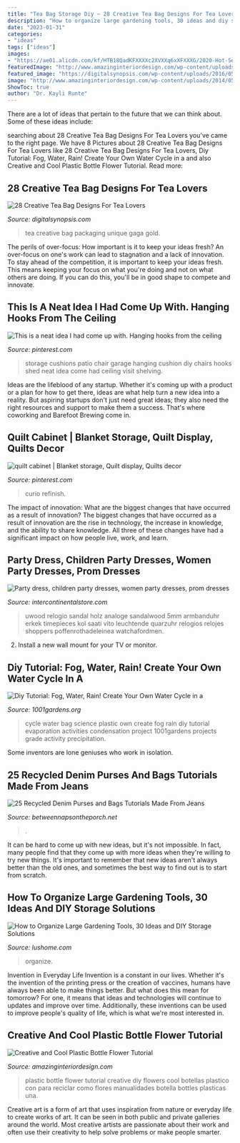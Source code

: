 ```yaml
---
title: "Tea Bag Storage Diy ~ 28 Creative Tea Bag Designs For Tea Lovers"
description: "How to organize large gardening tools, 30 ideas and diy storage solutions"
date: "2023-01-31"
categories:
- "ideas"
tags: ["ideas"]
images:
- "https://ae01.alicdn.com/kf/HTB18QadKFXXXXc2XVXXq6xXFXXXG/2020-Hot-Sell-Men-Dress-Watch-QUartz-UWOOD-Mens-Wooden-Watch-Wood-Wrist-Watches-men-Natural.jpg_640x640.jpg"
featuredImage: "http://www.amazinginteriordesign.com/wp-content/uploads/2014/05/fi42.jpg"
featured_image: "https://digitalsynopsis.com/wp-content/uploads/2016/05/creative-unique-tea-bag-packaging-20.jpg"
image: "http://www.amazinginteriordesign.com/wp-content/uploads/2014/05/fi42.jpg"
ShowToc: true
author: "Dr. Kayli Runte"
---
```



There are a lot of ideas that pertain to the future that we can think about. Some of these ideas include: 

	

		
searching about 28 Creative Tea Bag Designs For Tea Lovers you've came to the right page. We have 8 Pictures about 28 Creative Tea Bag Designs For Tea Lovers like 28 Creative Tea Bag Designs For Tea Lovers, Diy Tutorial: Fog, Water, Rain! Create Your Own Water Cycle in a and also Creative and Cool Plastic Bottle Flower Tutorial. Read more:
		
    
## 28 Creative Tea Bag Designs For Tea Lovers

<img loading=lazy src="https://digitalsynopsis.com/wp-content/uploads/2016/05/creative-unique-tea-bag-packaging-20.jpg" onerror="this.onerror=null;this.src='https://tse4.mm.bing.net/th?id=OIP.uQUTd_mXqoPu8NMJ3LV3ZgHaII&amp;pid=15.1';" alt="28 Creative Tea Bag Designs For Tea Lovers">

_Source: digitalsynopsis.com_

>tea creative bag packaging unique gaga gold. 

	

The perils of over-focus: How important is it to keep your ideas fresh?
An over-focus on one's work can lead to stagnation and a lack of innovation. To stay ahead of the competition, it is important to keep your ideas fresh. This means keeping your focus on what you're doing and not on what others are doing. If you can do this, you'll be in good shape to compete and innovate.

    
## This Is A Neat Idea I Had Come Up With. Hanging Hooks From The Ceiling

<img loading=lazy src="https://i.pinimg.com/736x/2a/e7/45/2ae745aadf6d25001e2b5bfa79ec5550--patio-chair-cushions-patio-chairs.jpg" onerror="this.onerror=null;this.src='https://tse4.mm.bing.net/th?id=OIP.ucbq_zGK-bypiQKdl_EA5wAAAA&amp;pid=15.1';" alt="This is a neat idea I had come up with. Hanging hooks from the ceiling">

_Source: pinterest.com_

>storage cushions patio chair garage hanging cushion diy chairs hooks shed neat idea come had ceiling visit shelving. 

	

Ideas are the lifeblood of any startup. Whether it's coming up with a product or a plan for how to get there, ideas are what help turn a new idea into a reality. But aspiring startups don't just need great ideas; they also need the right resources and support to make them a success. That's where coworking and Barefoot Brewing come in.

    
## Quilt Cabinet | Blanket Storage, Quilt Display, Quilts Decor

<img loading=lazy src="https://i.pinimg.com/originals/fc/b0/05/fcb005078a11b02bd8828f43ec568f46.jpg" onerror="this.onerror=null;this.src='https://tse4.mm.bing.net/th?id=OIP.qc9fnN9VvNpNyqHLTFD2OQAAAA&amp;pid=15.1';" alt="quilt cabinet | Blanket storage, Quilt display, Quilts decor">

_Source: pinterest.com_

>curio refinish. 

	

The impact of innovation: What are the biggest changes that have occurred as a result of innovation?
The biggest changes that have occurred as a result of innovation are the rise in technology, the increase in knowledge, and the ability to share knowledge. All three of these changes have had a significant impact on how people live, work, and learn.

    
## Party Dress, Children Party Dresses, Women Party Dresses, Prom Dresses

<img loading=lazy src="https://ae01.alicdn.com/kf/HTB18QadKFXXXXc2XVXXq6xXFXXXG/2020-Hot-Sell-Men-Dress-Watch-QUartz-UWOOD-Mens-Wooden-Watch-Wood-Wrist-Watches-men-Natural.jpg_640x640.jpg" onerror="this.onerror=null;this.src='https://tse1.mm.bing.net/th?id=OIP.NLeIUAMVtRseuErD24K_lQAAAA&amp;pid=15.1';" alt="Party dress, children party dresses, women party dresses, prom dresses">

_Source: intercontinentalstore.com_

>uwood relogio sandal holz analoge sandalwood 5mm armbanduhr erkek timepieces kol saati vito leuchtende quarzuhr relogios relojes shoppers poffenrothadeleinea watchafordmen. 

	

2. Install a new wall mount for your TV or monitor.

    
## Diy Tutorial: Fog, Water, Rain! Create Your Own Water Cycle In A

<img loading=lazy src="https://www.1001gardens.org/wp-content/uploads/2015/08/1001gardens.org-diy-tutorial-fog-water-rain-create-your-own-water-cycle-in-a-plastic-bag.jpg" onerror="this.onerror=null;this.src='https://tse2.mm.bing.net/th?id=OIP.GnVJVn6iWWsvA0YYjNfM5wAAAA&amp;pid=15.1';" alt="Diy Tutorial: Fog, Water, Rain! Create Your Own Water Cycle in a">

_Source: 1001gardens.org_

>cycle water bag science plastic own create fog rain diy tutorial evaporation activities condensation project 1001gardens projects grade activity precipitation. 

	

Some inventors are lone geniuses who work in isolation.

    
## 25 Recycled Denim Purses And Bags Tutorials Made From Jeans

<img loading=lazy src="https://www.denimdoover.com/wp-content/uploads/Denim-Tote-Made-from-Recycled-Jeans-3.jpg" onerror="this.onerror=null;this.src='https://tse3.mm.bing.net/th?id=OIP.vflt_4_kghrAkHAjH03GDAHaLG&amp;pid=15.1';" alt="25 Recycled Denim Purses and Bags Tutorials Made From Jeans">

_Source: betweennapsontheporch.net_

>. 

	

It can be hard to come up with new ideas, but it's not impossible. In fact, many people find that they come up with more ideas when they're willing to try new things. It's important to remember that new ideas aren't always better than the old ones, and sometimes the best way to find out is to start from scratch.

    
## How To Organize Large Gardening Tools, 30 Ideas And DIY Storage Solutions

<img loading=lazy src="https://www.lushome.com/wp-content/uploads/2020/01/storage-ideas-gadening-tools-26.jpg" onerror="this.onerror=null;this.src='https://tse3.mm.bing.net/th?id=OIP.FJWVSook7nm9MPxbnuUo0wAAAA&amp;pid=15.1';" alt="How to Organize Large Gardening Tools, 30 Ideas and DIY Storage Solutions">

_Source: lushome.com_

>organize. 

	

Invention in Everyday Life
Invention is a constant in our lives. Whether it's the invention of the printing press or the creation of vaccines, humans have always been able to make things better. But what does this mean for tomorrow? For one, it means that ideas and technologies will continue to updates and improve over time. Additionally, these inventions can be used to improve people's quality of life, which is what we're most interested in.

    
## Creative And Cool Plastic Bottle Flower Tutorial

<img loading=lazy src="http://www.amazinginteriordesign.com/wp-content/uploads/2014/05/fi42.jpg" onerror="this.onerror=null;this.src='https://tse1.mm.bing.net/th?id=OIP.k77l7wB_FSkpcELuzj3vXQHaHa&amp;pid=15.1';" alt="Creative and Cool Plastic Bottle Flower Tutorial">

_Source: amazinginteriordesign.com_

>plastic bottle flower tutorial creative diy flowers cool botellas plastico con para reciclar como flores manualidades botella bottles plasticas una. 

	

Creative art is a form of art that uses inspiration from nature or everyday life to create works of art. It can be seen in both public and private galleries around the world. Most creative artists are passionate about their work and often use their creativity to help solve problems or make people smarter.

